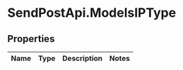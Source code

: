 # SendPostApi.ModelsIPType

## Properties
Name | Type | Description | Notes
------------ | ------------- | ------------- | -------------
